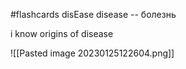 #flashcards
disEase
disease -- болезнь
<!--SR:!2023-02-23,3,250-->
i know origins of disease


![[Pasted image 20230125122604.png]]
